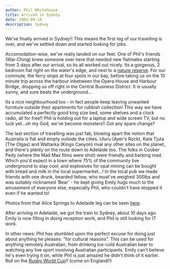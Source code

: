 ```yaml
---
author: Phil Whitehouse
title: Arrived in Sydney
date: 2003-09-10
description: Sydney
---
```


We've finally arrived in Sydney!! This means the first leg of our travelling is over, and we've settled down and started looking for jobs.

Accomodation-wise, we've really landed on our feet. One of Phil's friends (Wai-Ching) knew someone over here that needed new flatmates starting from 3 days after our arrival, so its all worked out nicely. Its a gorgeous, 2 bedroom flat right on the water's edge, and next to a [nature reserve](https://goo.gl/maps/ZE3VydZGgifA6h8X9). For our commute, the ferry stops at four spots in our bay, before taking us on the 10 minute trip across the harbour inbetween the Opera House and Harbour Bridge, dropping us off right in the Central Business District. It is usually sunny, and sure beats the underground...

Its a nice neighbourhood too - in fact people keep leaving unwanted furniture outside their apartments for rubbish collection! This way we have accumulated a perfectly good king size bed, some shelves and a clock radio, all for free!! Phil is holding out for a laptop and wide screen TV, but no luck yet...oh my God, we've become monsters!! Got any spare change?

The last section of travelling was just fab, blowing apart the notion that Australia is flat and empty outside the cities. Uluru (Ayer's Rock), Kata Tjuta (The Olgas) and Wattarka (Kings Canyon) rival any other sites on the planet, and there's plenty on the route down to Adelaide too. The folks in Coober Pedy (where the Mad Max films were shot) were friendly and barking mad. Which you'd expect in a town where 75% of the community live underground to stay cool, and explosives for opal mining can be bought with bread and milk in the local supermarket...! In the local pub we made friends with one drunk, bearded fellow, who must've weighed 300lbs and was suitably nicknamed 'Bear' - he kept giving Emily hugs much to the amusement of everyone else, especially Phil, who couldn't have stopped it even if he wanted to!

Photos from that Alice Springs to Adelaide leg can be seen [here](https://www.flickr.com/photos/philliecasablanca/albums/72157603245312772).

After arriving in Adelaide, we got the train to Sydney, about 10 days ago. Emily is now filling in doing reception work, and Phil is still looking for IT work.

In other news: Phil has stumbled upon the perfect excuse for doing just about anything he pleases: "for cultural reasons". This can be used for anything remotely Australian, from drinking ice-cold Australian beer to watching any live sport involving Australian participants. Emily can't believe he's even trying it on, while Phil is just amazed he didn't think of it earlier. Roll on the [Rugby World Cup](https://web.archive.org/web/20040205152517/http://www.rugby2003.com.au/)!! (come on England!!)
